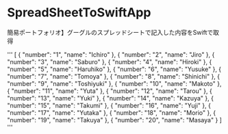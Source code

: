 # SpreadSheetToSwiftApp
簡易ポートフォリオ】グーグルのスプレッドシートで記入した内容をSwiftで取得

'''
[
{
"number": "1",
"name": "Ichiro"
},
{
"number": "2",
"name": "Jiro"
},
{
"number": "3",
"name": "Saburo"
},
{
"number": "4",
"name": "Hiroki"
},
{
"number": "5",
"name": "Haruhiko"
},
{
"number": "6",
"name": "Yusuke"
},
{
"number": "7",
"name": "Tomoya"
},
{
"number": "8",
"name": "Shinichi"
},
{
"number": "9",
"name": "Toshiyuki"
},
{
"number": "10",
"name": "Makoto"
},
{
"number": "11",
"name": "Yuta"
},
{
"number": "12",
"name": "Tarou"
},
{
"number": "13",
"name": "Yuki"
},
{
"number": "14",
"name": "Kazuya"
},
{
"number": "15",
"name": "Takumi"
},
{
"number": "16",
"name": "Yuji"
},
{
"number": "17",
"name": "Yutaka"
},
{
"number": "18",
"name": "Morio"
},
{
"number": "19",
"name": "Takuya"
},
{
"number": "20",
"name": "Masaya"
}
]
'''
